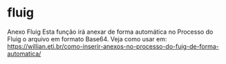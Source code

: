 # fluig
Anexo Fluig
Esta função irá anexar de forma automática no Processo do Fluig o arquivo em formato Base64.
Veja como usar em: https://willian.eti.br/como-inserir-anexos-no-processo-do-fuig-de-forma-automatica/
